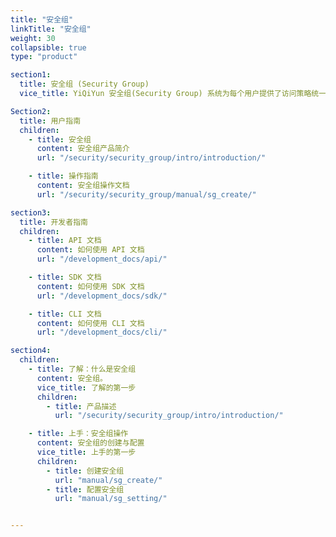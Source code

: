 ```yaml
---
title: "安全组"
linkTitle: "安全组"
weight: 30
collapsible: true
type: "product"

section1:
  title: 安全组 (Security Group)
  vice_title: YiQiYun 安全组(Security Group) 系统为每个用户提供了访问策略统一管理功能，您可以通过安全组管理网络中上行、下行端口访问策略，并且对策略进行备份和回滚。

Section2:
  title: 用户指南
  children:
    - title: 安全组
      content: 安全组产品简介
      url: "/security/security_group/intro/introduction/"

    - title: 操作指南
      content: 安全组操作文档
      url: "/security/security_group/manual/sg_create/"

section3:
  title: 开发者指南
  children:
    - title: API 文档
      content: 如何使用 API 文档
      url: "/development_docs/api/"

    - title: SDK 文档
      content: 如何使用 SDK 文档
      url: "/development_docs/sdk/"

    - title: CLI 文档
      content: 如何使用 CLI 文档
      url: "/development_docs/cli/"

section4:
  children:
    - title: 了解：什么是安全组
      content: 安全组。
      vice_title: 了解的第一步
      children:
        - title: 产品描述
          url: "/security/security_group/intro/introduction/"

    - title: 上手：安全组操作
      content: 安全组的创建与配置
      vice_title: 上手的第一步
      children:
        - title: 创建安全组
          url: "manual/sg_create/" 
        - title: 配置安全组
          url: "manual/sg_setting/"  


---
```





